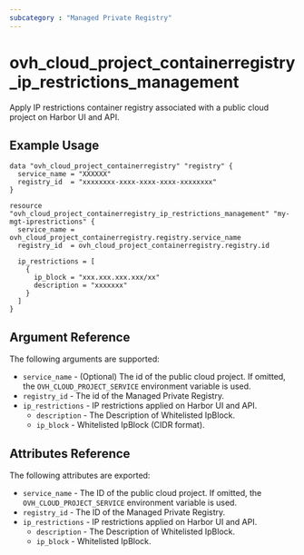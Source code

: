```yaml
---
subcategory : "Managed Private Registry"
---
```


# ovh_cloud_project_containerregistry_ip_restrictions_management

Apply IP restrictions container registry associated with a public cloud project on Harbor UI and API.

## Example Usage

```hcl
data "ovh_cloud_project_containerregistry" "registry" {
  service_name = "XXXXXX"
  registry_id  = "xxxxxxxx-xxxx-xxxx-xxxx-xxxxxxxx"
}

resource "ovh_cloud_project_containerregistry_ip_restrictions_management" "my-mgt-iprestrictions" {
  service_name = ovh_cloud_project_containerregistry.registry.service_name
  registry_id  = ovh_cloud_project_containerregistry.registry.id

  ip_restrictions = [
    { 
      ip_block = "xxx.xxx.xxx.xxx/xx"
      description = "xxxxxxx"
    }
  ]
}
```

## Argument Reference

The following arguments are supported:

* `service_name` - (Optional) The id of the public cloud project. If omitted, the `OVH_CLOUD_PROJECT_SERVICE` environment variable is used.
* `registry_id` - The id of the Managed Private Registry.
* `ip_restrictions` - IP restrictions applied on Harbor UI and API.
    * `description` - The Description of Whitelisted IpBlock.
    * `ip_block` - Whitelisted IpBlock (CIDR format).

## Attributes Reference

The following attributes are exported:

* `service_name` - The ID of the public cloud project. If omitted, the `OVH_CLOUD_PROJECT_SERVICE` environment variable is used.
* `registry_id` - The ID of the Managed Private Registry.
* `ip_restrictions` - IP restrictions applied on Harbor UI and API.
    * `description` - The Description of Whitelisted IpBlock.
    * `ip_block` - Whitelisted IpBlock.